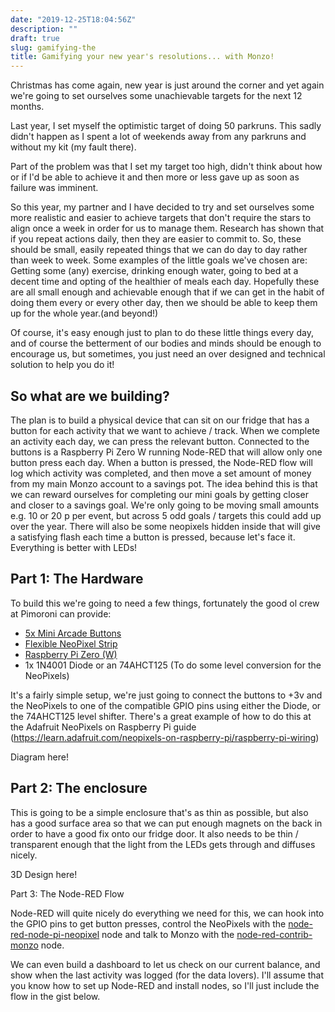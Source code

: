 ```yaml
---
date: "2019-12-25T18:04:56Z"
description: ""
draft: true
slug: gamifying-the
title: Gamifying your new year's resolutions... with Monzo!
---
```



Christmas has come again, new year is just around the corner and yet again we're going to set ourselves some unachievable targets for the next 12 months.

Last year, I set myself the optimistic target of doing 50 parkruns. This sadly didn't happen as I spent a lot of weekends away from any parkruns and without my kit (my fault there).

Part of the problem was that I set my target too high, didn't think about how or if I'd be able to achieve it and then more or less gave up as soon as failure was imminent.

So this year, my partner and I have decided to try and set ourselves some more realistic and easier to achieve targets that don't require the stars to align once a week in order for us to manage them. Research has shown that if you repeat actions daily, then they are easier to commit to. So, these should be small, easily repeated things that we can do day to day rather than week to week. Some examples of the little goals we've chosen are: Getting some (any) exercise, drinking enough water, going to bed at a decent time and opting of the healthier of meals each day. Hopefully these are all small enough and achievable enough that if we can get in the habit of doing them every or every other day, then we should be able to keep them up for the whole year.(and beyond!)

Of course, it's easy enough just to plan to do these little things every day, and of course the betterment of our bodies and minds should be enough to encourage us, but sometimes, you just need an over designed and technical solution to help you do it!

## So what are we building?

The plan is to build a physical device that can sit on our fridge that has a button for each activity that we want to achieve / track. When we complete an activity each day, we can press the relevant button. Connected to the buttons is a Raspberry Pi Zero W running Node-RED that will allow only one button press each day. When a button is pressed, the Node-RED flow will log which activity was completed, and then move a set amount of money from my main Monzo account to a savings pot. The idea behind this is that we can reward ourselves for completing our mini goals by getting closer and closer to a savings goal. We're only going to be moving small amounts e.g. 10 or 20 p per event, but across 5 odd goals / targets this could add up over the year. There will also be some neopixels hidden inside that will give a satisfying flash each time a button is pressed, because let's face it. Everything is better with LEDs!

## Part 1: The Hardware

To build this we're going to need a few things, fortunately the good ol crew at Pimoroni can provide:

- [5x Mini Arcade Buttons](https://shop.pimoroni.com/products/mini-arcade-buttons?variant=40377171146)
- [Flexible NeoPixel Strip](https://shop.pimoroni.com/products/flexible-rgb-led-strip-neopixel-ws2812-sk6812-compatible?variant=3026003207790760%20pixels%20per%20metre)
- [Raspberry Pi Zero (W)](https://shop.pimoroni.com/products/raspberry-pi-zero-w)
- 1x 1N4001 Diode or an 74AHCT125 (To do some level conversion for the NeoPixels)

It's a fairly simple setup, we're just going to connect the buttons to +3v and the NeoPixels to one of the compatible GPIO pins using either the Diode, or the 74AHCT125 level shifter. There's a great example of how to do this at the Adafruit NeoPixels on Raspberry Pi guide (https://learn.adafruit.com/neopixels-on-raspberry-pi/raspberry-pi-wiring)

Diagram here!

## Part 2: The enclosure

This is going to be a simple enclosure that's as thin as possible, but also has a good surface area so that we can put enough magnets on the back in order to have a good fix onto our fridge door. It also needs to be thin / transparent enough that the light from the LEDs gets through and diffuses nicely.

3D Design here!



Part 3: The Node-RED Flow

Node-RED will quite nicely do everything we need for this, we can hook into the GPIO pins to get button presses, control the NeoPixels with the [node-red-node-pi-neopixel](https://flows.nodered.org/node/node-red-node-pi-neopixel) node and talk to Monzo with the [node-red-contrib-monzo](https://flows.nodered.org/node/node-red-contrib-monzo) node.

We can even build a dashboard to let us check on our current balance, and show when the last activity was logged (for the data lovers). I'll assume that you know how to set up Node-RED and install nodes, so I'll just include the flow in the gist below.<insert picture of flow here>







